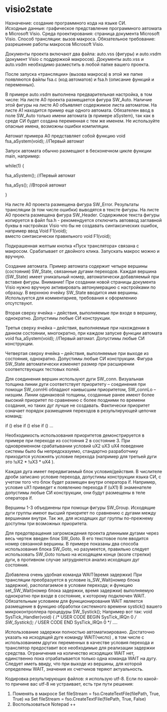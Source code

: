 # visio2state
Назначение: создание программного кода на языке СИ.  
Исходные данные: графическое представление программного автомата в Microsoft Visio.
Среда проектирования: страница документа  Microsoft Visio.
Способ трансляции: вызов макроса.
Обязательное требование: разрешение работы макросов Microsoft Visio. 

Документы проекта включают два файла:  auto.vss  (фигуры) и auto.vsdm (документ Visio с поддержкой макросов).
Документы  auto.vss  и auto.vsdm необходимо разместить в любой папке вашего проекта. 

После запуска «трансляции» (вызова макроса) в этой же папке появляются файлы fsa.c (код автоматов) и fsa.h (описание функций и переменных).

В примере  auto.vsdm выполнена предварительная настройка, в том числе:
На листе A0 проекта размещается фигура SW_Auto. Наличие этой фигуры на листе A0 объявляет содержимое листа автоматом. На листе A1 находится пример еще одного автомата. Обязателен ввод в поле  SW_Auto только имени автомата (в примере aSystem), так как в среде СИ будет создана переменная с тем же именем.  Не используйте  опасные имена, возможны ошибки компиляции.

Автомат примера A0 представляет собой функцию void fsa_aSystem(void); //Первый автомат

Запуск автомата обычно размещают в бесконечном цикле функции main, например:

while(1) {  

fsa_aSystem(); //Первый автомат

fsa_aSys(); //Второй автомат

}

На листе A0 проекта размещена фигура SW_Error. Результаты трансляции (в том числе ошибки) выводятся в тексте фигуры.
На листе A0 проекта размещена фигура SW_Header. Содержимое текста фигуры копируется в файл fsa.h   - рекомендуется отключить автоввод заглавной буквы в настройках Visio что бы не создавать синтаксических ошибок, например  ввод
Void F1(void);   
вместо синтаксически правильного 
void F1(void);  

Подкрашенная желтым кнопка «Пуск транслятора» связана с макросом. Срабатывает от двойного клика. Запускать макрос можно и вручную.

Создание автомата.
Пример автомата содержит четыре вершины (состояния) SW_State, связанные дугами переходов.
Каждая вершина (SW_State) имеет уникальный номер, автоматически добавляемый при вставке фигуры.
Внимание! При создании новой страницы документа Visio нужно вручную активировать автонумерацию с настройками по образцу.
В верхнюю ячейку SW_State вводится имя вершины.  Используется для комментариев, требования к оформлению отсутствуют.

Вторая сверху ячейка – действия, выполняемые при входе в вершину, однократно.  Допустимы любые СИ конструкции.

Третья сверху ячейка – действия, выполняемые при нахождении в данном состоянии, многократно, при каждом запуске функции автомата 
void fsa_aSystem(void); //Первый автомат. 
Допустимы любые СИ конструкции.

Четвертая сверху ячейка – действия, выполняемые при выходе из состояния, однократно.  Допустимы любые СИ конструкции.
Фигура SW_State автоматически изменяет размер при расширении соответствующих тестовых полей.

Для соединения вершин используют дуги SW_conn. Визуальная толщина  линии дуги  соответствует приоритету – соединения при помощи SW_connHi обладают наивысшим приоритетом, SW_connLo – низшим. Линии одинаковой толщины, созданные ранее имеют более высокий приоритет по сравнению с более поздними по времени создания, но таких дуг лучше не создавать. Фактически приоритет означает порядок размещения переходов в результирующей цепочке команд:

if () else if () else if () … 

Необходимость использования приоритетов демонстрируется в примере при переходе из состояния 2 в состояние 3.  При одновременном срабатывании условий uX2 uX3 uX4 поведение системы было бы непредсказуемо, стандартно разработчику приходится усложнять условие перехода (например для третьей дуги это  !uX2 * !uX3 * uX4 ).

Каждая дуга имеет передвигаемый блок условия/действия.
В числителе дроби записано условие перехода, допустимы конструкции языка СИ, с учетом того что блок будет размещен внутри оператора if. Например, условие uX1 приведет к появлению перехода
if (uX1) 
В знаменателе допустимы любые СИ конструкции, они будут размещены в теле оператора if.

Вершины 1-3 объединены при помощи фигуры SW_Group. Исходящие дуги группы имеют высший приоритет по сравнению с дугами между вершинами внутри. Так же, для исходящих дуг группы по-прежнему доступны три возможных приоритета.

Для предотвращения загромождения проекта длинными дугами через весь чертеж введен блок SW_Goto. В его текстовое поле вводится номер связанной вершины. В примере показаны два способа использования блока SW_Goto, но разумеется, правильно следует использовать SW_Goto только на исходящем конце (возле стрелки) дуги, в противном случае затрудняется анализ исходящих дуг состояния.

Добавлена очень удобная команда WAIT(время задержки) 
При трансляции преобразуется в условие is_SW_Wait(номер блока задержки), располагаемое в условии перехода; и функцию 
set_SW_Wait(номер блока задержки, время задержки)  выполняемую однократно при входе в состояние, к которому подключен WAIT.
Обязательным условием для функционирования WAIT является размещение в функцию обработки системного времени systick() вашего микроконтроллера процедуры SW_Systick();
Например вот так:
void SysTick_Handler(void)
{
  /* USER CODE BEGIN SysTick_IRQn 0 */
	SW_Systick();
  /* USER CODE END SysTick_IRQn 0 */
....

Использование задержки полностью автоматизировано. Достаточно указать на исходящей дуге команду WAIT(число) , в том числе с использованием других переменных в качестве условия перехода и транслятор предоставит все необходимые для реализации задержки средства. Ограничения на количество исходящих WAIT нет, единственно пока отрабатывается только одна команда WAIT на дугу. 
Следует иметь ввиду, что при выходе из вершины, для которой определены WAIT, значения их счетчиков теряют актуальность.

Кодировка результирующих файлов: я использую utf-8.
Если по какой-то причине вас utf-8 не устраивает, есть три пути решения:
1.	Поменять в макросе     Set fileStream = fso.CreateTextFile(filePath, True, True)
на     Set fileStream = fso.CreateTextFile(filePath, True, False)
2.	Воспользоваться Notepad ++
